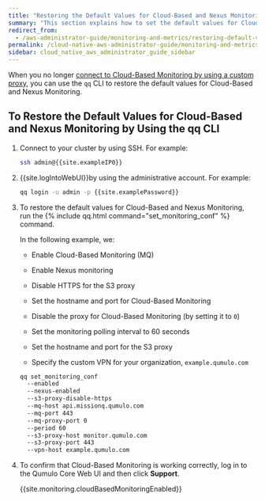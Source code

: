 ```yaml
---
title: "Restoring the Default Values for Cloud-Based and Nexus Monitoring"
summary: "This section explains how to set the default values for Cloud-Based Monitoring and Nexus Monitoring."
redirect_from:
  - /aws-administrator-guide/monitoring-and-metrics/restoring-default-values-cloud-based-nexus-monitoring.html
permalink: /cloud-native-aws-administrator-guide/monitoring-and-metrics/restoring-default-values-cloud-based-nexus-monitoring.html
sidebar: cloud_native_aws_administrator_guide_sidebar
---
```


When you no longer [connect to Cloud-Based Monitoring by using a custom proxy](connecting-cloud-based-monitoring-s3-custom-proxy.html), you can use the `qq` CLI to restore the default values for Cloud-Based and Nexus Monitoring.

## To Restore the Default Values for Cloud-Based and Nexus Monitoring by Using the qq CLI

1. Connect to your cluster by using SSH. For example:

   ```bash
   ssh admin@{{site.exampleIP0}}
   ```

1. {{site.logIntoWebUI}}by using the administrative account. For example:

   ```bash
   qq login -u admin -p {{site.examplePassword}}
   ```

1. To restore the default values for Cloud-Based and Nexus Monitoring, run the {% include qq.html command="set_monitoring_conf" %} command.

   In the following example, we:
   
   * Enable Cloud-Based Monitoring (MQ)
   
   * Enable Nexus monitoring

   * Disable HTTPS for the S3 proxy

   * Set the hostname and port for Cloud-Based Monitoring

   * Disable the proxy for Cloud-Based Monitoring (by setting it to `0`)

   * Set the monitoring polling interval to 60 seconds

   * Set the hostname and port for the S3 proxy
   
   * Specify the custom VPN for your organization, `example.qumulo.com`

   ```bash
   qq set_monitoring_conf
     --enabled
     --nexus-enabled
     --s3-proxy-disable-https
     --mq-host api.missionq.qumulo.com
     --mq-port 443
     --mq-proxy-port 0
     --period 60
     --s3-proxy-host monitor.qumulo.com
     --s3-proxy-port 443
     --vpn-host example.qumulo.com
   ```
 
 1. To confirm that Cloud-Based Monitoring is working correctly, log in to the Qumulo Core Web UI and then click **Support**.
 
    {{site.monitoring.cloudBasedMonitoringEnabled}}
